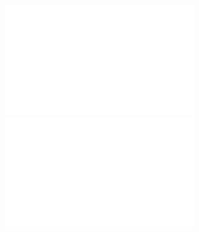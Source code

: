 <a href="https://github.com/jstrieb/github-stats" target="_blank">
  <picture>
    <source media="(prefers-color-scheme: dark)" srcset="https://github.com/arrietybeu/arrietybeu/blob/main/github-stats/overview.svg#gh-dark-mode-only">
    <img alt="Overview" src="https://github.com/arrietybeu/arrietybeu/blob/main/github-stats/overview.svg">
  </picture>
</a>
<a href="https://github.com/jstrieb/github-stats" target="_blank">
  <picture>
    <source media="(prefers-color-scheme: dark)" srcset="https://github.com/rrietybeu/arrietybeu/blob/main/github-stats/languages.svg#gh-dark-mode-only">
    <img alt="Overview" src="https://github.com/arrietybeu/arrietybeu/blob/main/github-stats/languages.svg">
  </picture>
</a>
